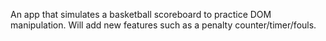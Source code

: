 An app that simulates a basketball scoreboard to practice DOM manipulation. Will add new features such as a penalty counter/timer/fouls.
